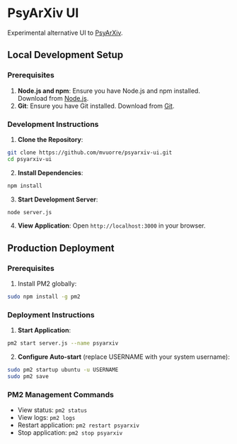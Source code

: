# PsyArXiv UI

Experimental alternative UI to [PsyArXiv](https://osf.io/preprints/psyarxiv).

## Local Development Setup

### Prerequisites

1. **Node.js and npm**: Ensure you have Node.js and npm installed. Download from [Node.js](https://nodejs.org/).
2. **Git**: Ensure you have Git installed. Download from [Git](https://git-scm.com/).

### Development Instructions

1. **Clone the Repository**:
```sh
git clone https://github.com/mvuorre/psyarxiv-ui.git
cd psyarxiv-ui
```

2. **Install Dependencies**:
```sh
npm install
```

3. **Start Development Server**:
```sh
node server.js
```

4. **View Application**: Open `http://localhost:3000` in your browser.

## Production Deployment

### Prerequisites

1. Install PM2 globally:
```sh
sudo npm install -g pm2
```

### Deployment Instructions

1. **Start Application**:
```sh
pm2 start server.js --name psyarxiv
```

2. **Configure Auto-start** (replace USERNAME with your system username):
```sh
sudo pm2 startup ubuntu -u USERNAME
sudo pm2 save
```

### PM2 Management Commands

- View status: `pm2 status`
- View logs: `pm2 logs`
- Restart application: `pm2 restart psyarxiv`
- Stop application: `pm2 stop psyarxiv`